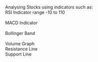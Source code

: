 Analysing Stocks using indicators such as: <br>
RSI Indicator range -10 to 110<br><br>
MACD Indicator<br><br>
Bollinger Band<br><br>
Volume Graph<br>
Resistance Line<br>
Support Line<br>
